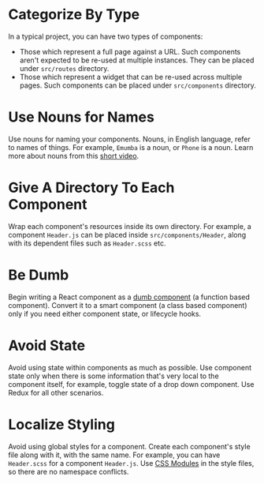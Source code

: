 # Categorize By Type
In a typical project, you can have two types of components:
- Those which represent a full page against a URL. Such components aren't expected to be re-used at multiple instances. They can be placed under `src/routes` directory.
- Those which represent a widget that can be re-used across multiple pages. Such components can be placed under `src/components` directory.

# Use Nouns for Names
Use nouns for naming your components. Nouns, in English language, refer to names of things. For example, `Emumba` is a noun, or `Phone` is a noun. Learn more about nouns from this [short video](https://www.khanacademy.org/humanities/grammar/parts-of-speech-the-noun/grammar-nouns/v/introduction-to-nouns-the-parts-of-speech-grammar-khan-academy).

# Give A Directory To Each Component
Wrap each component's resources inside its own directory. For example, a component `Header.js` can be placed inside `src/components/Header`, along with its dependent files such as `Header.scss` etc.

# Be Dumb
Begin writing a React component as a [dumb component](https://medium.com/@thejasonfile/dumb-components-and-smart-components-e7b33a698d43) (a function based component). Convert it to a smart component (a class based component) only if you need either component state, or lifecycle hooks.

# Avoid State
Avoid using state within components as much as possible. Use component state only when there is some information that's very local to the component itself, for example, toggle state of a drop down component. Use Redux for all other scenarios.

# Localize Styling
Avoid using global styles for a component. Create each component's style file along with it, with the same name. For example, you can have `Header.scss` for a component `Header.js`. Use [CSS Modules](https://github.com/css-modules/css-modules) in the style files, so there are no namespace conflicts.